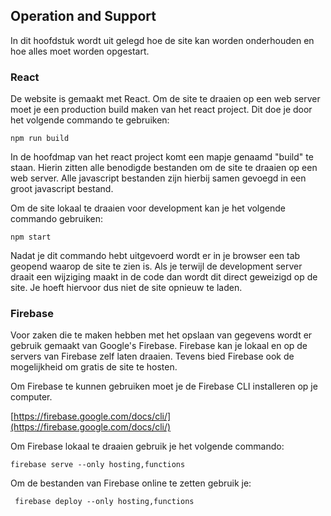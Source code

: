 ## Operation and Support
In dit hoofdstuk wordt uit gelegd hoe de site kan worden onderhouden en hoe alles moet worden opgestart.

### React
De website is gemaakt met React. Om de site te draaien op een web server moet je een production build maken van het react project. Dit doe je door het volgende commando te gebruiken:

```npm run build```

In de hoofdmap van het react project komt een mapje genaamd "build" te staan. Hierin zitten alle benodigde bestanden om de site te draaien op een web server. Alle javascript bestanden zijn hierbij samen gevoegd in een groot javascript bestand.

Om de site lokaal te draaien voor development kan je het volgende commando gebruiken:

```npm start```

Nadat je dit commando hebt uitgevoerd wordt er in je browser een tab geopend waarop de site te zien is. Als je terwijl de development server draait een wijziging maakt in de code dan wordt dit direct geweizigd op de site. Je hoeft hiervoor dus niet de site opnieuw te laden.

### Firebase
Voor zaken die te maken hebben met het opslaan van gegevens wordt er gebruik gemaakt van Google's Firebase. Firebase kan je lokaal en op de servers van Firebase zelf laten draaien. Tevens bied Firebase ook de mogelijkheid om gratis de site te hosten. 

Om Firebase te kunnen gebruiken moet je de Firebase CLI installeren op je computer.

[https://firebase.google.com/docs/cli/](https://firebase.google.com/docs/cli/)

Om Firebase lokaal te draaien gebruik je het volgende commando:

```firebase serve --only hosting,functions```

Om de bestanden van Firebase online te zetten gebruik je:

``` firebase deploy --only hosting,functions```
